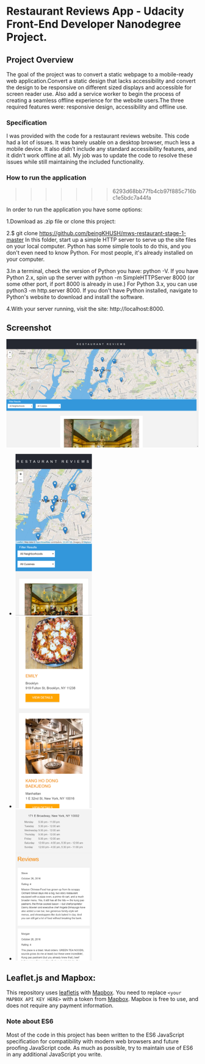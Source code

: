 # Restaurant Reviews App - Udacity Front-End Developer Nanodegree Project.

## Project Overview

The goal of the project was to convert a static webpage to a mobile-ready web application.Convert a static design that lacks accessibility and convert the design to be responsive on different sized displays and accessible for screen reader use. Also add a service worker to begin the process of creating a seamless offline experience for the website users.The three required features were: responsive design, accessibility and offline use.

### Specification
I was provided with the code for a restaurant reviews website. This code had a lot of issues. It was barely usable on a desktop browser, much less a mobile device. It also didn’t include any standard accessibility features, and it didn't work offline at all. My job was to update the code to resolve these issues while still maintaining the included functionality. 

### How to run the application
>>>>>>> 6293d68bb77fb4cb97f885c716bc1e5bdc7a44fa

In order to run the application you have some options:

1.Download as .zip file or clone this project:

2.$ git clone https://github.com/beingKHUSH/mws-restaurant-stage-1-master
In this folder, start up a simple HTTP server to serve up the site files on your local computer. Python has some simple tools to do this, and you don't even need to know Python. For most people, it's already installed on your computer.

3.In a terminal, check the version of Python you have: python -V. If you have Python 2.x, spin up the server with python -m SimpleHTTPServer 8000 (or some other port, if port 8000 is already in use.) For Python 3.x, you can use python3 -m http.server 8000. If you don't have Python installed, navigate to Python's website to download and install the software.

4.With your server running, visit the site: http://localhost:8000.

## Screenshot

<img src="img/desktop_view.png" />
<ul>
	<li><img src="img/mobile_view1.png" width="200px" style="display:inline" /></li>
	<li><img src="img/mobile_view2.png" width="200px" style="display:inline"/></li>
	<li><img src="img/mobile_view3.png" width="200px" style="display:inline"/></li>
</ul>

## Leaflet.js and Mapbox:

This repository uses [leafletjs](https://leafletjs.com/) with [Mapbox](https://www.mapbox.com/). You need to replace `<your MAPBOX API KEY HERE>` with a token from [Mapbox](https://www.mapbox.com/). Mapbox is free to use, and does not require any payment information. 

### Note about ES6

Most of the code in this project has been written to the ES6 JavaScript specification for compatibility with modern web browsers and future proofing JavaScript code. As much as possible, try to maintain use of ES6 in any additional JavaScript you write. 



